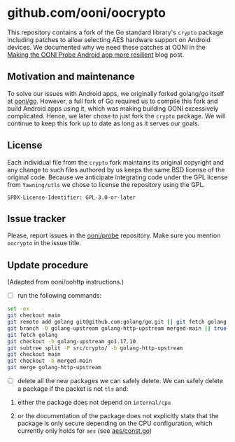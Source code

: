 # github.com/ooni/oocrypto

This repository contains a fork of the Go standard library's `crypto`
package including patches to allow selecting AES hardware support
on Android devices. We documented why we need these patches at OONI in
the [Making the OONI Probe Android app more resilient](
https://ooni.org/post/making-ooni-probe-android-more-resilient/) blog post.

## Motivation and maintenance

To solve our issues with Android apps, we originally forked golang/go
itself at [ooni/go](https://github.com/ooni/go). However, a full fork of
Go required us to compile this fork and build Android apps using it,
which was making building OONI excessively complicated. Hence, we later
chose to just fork the `crypto` package. We will continue to keep this
fork up to date as long as it serves our goals.

## License

Each individual file from the `crypto` fork maintains its original
copyright and any change to such files authored by us keeps the same
BSD license of the original code. Because we anticipate integrating
code under the GPL license from `Yawning/utls` we chose to license the
repository using the GPL.

```
SPDX-License-Identifier: GPL-3.0-or-later
```

## Issue tracker

Please, report issues in the [ooni/probe](https://github.com/ooni/probe)
repository. Make sure you mention `oocrypto` in the issue title.

## Update procedure

(Adapted from ooni/oohttp instructions.)

- [ ] run the following commands:

```bash
set -ex
git checkout main
git remote add golang git@github.com:golang/go.git || git fetch golang
git branch -D golang-upstream golang-http-upstream merged-main || true
git fetch golang
git checkout -b golang-upstream go1.17.10
git subtree split -P src/crypto/ -b golang-http-upstream
git checkout main
git checkout -b merged-main
git merge golang-http-upstream
```

- [ ] delete all the new packages we can safely delete. We can safely
delete a package if the packet is not `tls` and:

1. either the package does not depend on `internal/cpu`

2. or the documentation of the package does not explicitly state that
the package is only secure depending on the CPU configuration, which
currently only holds for `aes` (see [aes/const.go](aes/const.go))
